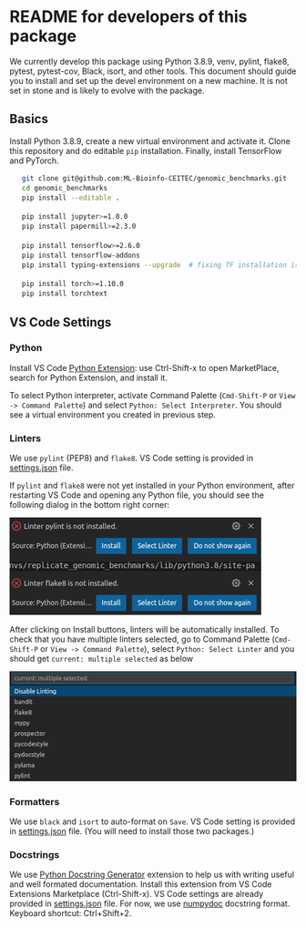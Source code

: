 # README for developers of this package

We currently develop this package using Python 3.8.9, venv, pylint, flake8, pytest, pytest-cov, Black, isort, and other tools. This document should guide you to install and set up the devel environment on a new machine. It is not set in stone and is likely to evolve with the package.

## Basics

Install Python 3.8.9, create a new virtual environment and activate it. Clone this repository and do editable `pip` installation. Finally, install TensorFlow and PyTorch.

```bash
   git clone git@github.com:ML-Bioinfo-CEITEC/genomic_benchmarks.git
   cd genomic_benchmarks
   pip install --editable .

   pip install jupyter>=1.0.0
   pip install papermill>=2.3.0

   pip install tensorflow>=2.6.0
   pip install tensorflow-addons
   pip install typing-extensions --upgrade  # fixing TF installation issue

   pip install torch>=1.10.0
   pip install torchtext
```

## VS Code Settings

### Python

Install VS Code [Python Extension](https://marketplace.visualstudio.com/items?itemName=ms-python.python): use Ctrl-Shift-x to open MarketPlace, search for Python Extension, and install it.

To select Python interpreter, activate Command Palette (`Cmd-Shift-P` or `View -> Command Palette`) and select `Python: Select Interpreter`. You should see a virtual environment you created in previous step.

### Linters

We use `pylint` (PEP8) and `flake8`. VS Code setting is provided in [settings.json](.vscode/settings.json) file. 

If `pylint` and `flake8` were not yet installed in your Python  environment, after restarting VS Code and opening any Python file, you should see the following dialog in the bottom right corner:

![Linters Missing](/assets/img/Screenshot_missing_linters.png)

After clicking on Install buttons, linters will be automatically installed. To check that you have multiple linters selected, go to Command Palette (`Cmd-Shift-P` or `View -> Command Palette`), select `Python: Select Linter` and you should get `current: multiple selected` as below

![Linters Selection](/assets/img/Screenshot_linters_selection.png)

### Formatters

We use `black` and `isort` to auto-format on `Save`. VS Code setting is provided in [settings.json](.vscode/settings.json) file. (You will need to install those two packages.)

### Docstrings

We use [Python Docstring Generator](https://marketplace.visualstudio.com/items?itemName=njpwerner.autodocstring) extension to help us with writing useful and well formated documentation. Install this extension from VS Code Extensions Marketplace (Ctrl-Shift-x). VS Code settings are already provided in [settings.json](.vscode/settings.json) file. For now, we use [numpydoc](https://numpydoc.readthedocs.io/en/latest/format.html) docstring format. Keyboard shortcut: Ctrl+Shift+2.